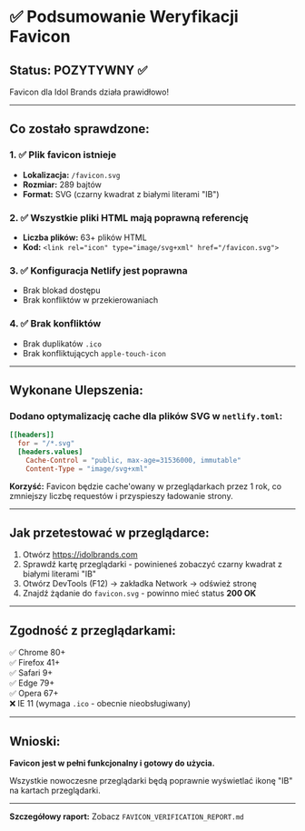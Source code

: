 # ✅ Podsumowanie Weryfikacji Favicon

## Status: **POZYTYWNY** ✅

Favicon dla Idol Brands działa prawidłowo!

---

## Co zostało sprawdzone:

### 1. ✅ Plik favicon istnieje
- **Lokalizacja:** `/favicon.svg`
- **Rozmiar:** 289 bajtów
- **Format:** SVG (czarny kwadrat z białymi literami "IB")

### 2. ✅ Wszystkie pliki HTML mają poprawną referencję
- **Liczba plików:** 63+ plików HTML
- **Kod:** `<link rel="icon" type="image/svg+xml" href="/favicon.svg">`

### 3. ✅ Konfiguracja Netlify jest poprawna
- Brak blokad dostępu
- Brak konfliktów w przekierowaniach

### 4. ✅ Brak konfliktów
- Brak duplikatów `.ico`
- Brak konfliktujących `apple-touch-icon`

---

## Wykonane Ulepszenia:

### Dodano optymalizację cache dla plików SVG w `netlify.toml`:
```toml
[[headers]]
  for = "/*.svg"
  [headers.values]
    Cache-Control = "public, max-age=31536000, immutable"
    Content-Type = "image/svg+xml"
```

**Korzyść:** Favicon będzie cache'owany w przeglądarkach przez 1 rok, co zmniejszy liczbę requestów i przyspieszy ładowanie strony.

---

## Jak przetestować w przeglądarce:

1. Otwórz https://idolbrands.com
2. Sprawdź kartę przeglądarki - powinieneś zobaczyć czarny kwadrat z białymi literami "IB"
3. Otwórz DevTools (F12) → zakładka Network → odśwież stronę
4. Znajdź żądanie do `favicon.svg` - powinno mieć status **200 OK**

---

## Zgodność z przeglądarkami:

✅ Chrome 80+  
✅ Firefox 41+  
✅ Safari 9+  
✅ Edge 79+  
✅ Opera 67+  
❌ IE 11 (wymaga `.ico` - obecnie nieobsługiwany)

---

## Wnioski:

**Favicon jest w pełni funkcjonalny i gotowy do użycia.**

Wszystkie nowoczesne przeglądarki będą poprawnie wyświetlać ikonę "IB" na kartach przeglądarki.

---

**Szczegółowy raport:** Zobacz `FAVICON_VERIFICATION_REPORT.md`
